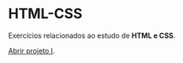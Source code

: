 # HTML-CSS
 Exercícios relacionados ao estudo de **HTML e CSS**.

 <a href="https://pedrohenriquesan.github.io/HTML-CSS/29- Primeiro projeto completo/android.html">Abrir projeto I</a>.
